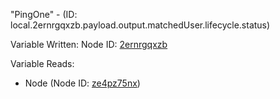 "PingOne" - (ID: local.2ernrgqxzb.payload.output.matchedUser.lifecycle.status)

Variable Written:
Node ID: [2ernrgqxzb](../nodes/2ernrgqxzb.md)

Variable Reads:
* Node (Node ID: [ze4pz75nx](../nodes/ze4pz75nx.md))
